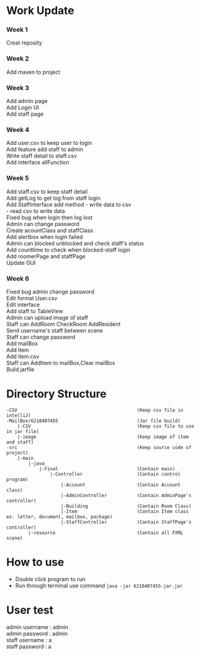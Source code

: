 # Work Update #

### Week 1 ###

Creat reposity
	
### Week 2 ###

Add maven to project
	
### Week 3 ###

Add admin page  
Add Login UI  
Add staff page  
	
### Week 4 ###

Add user.csv to keep user to login  
Add feature add staff to admin  
Write staff detail to staff.csv  
Add interface allFunction  
	
### Week 5 ###

Add staff.csv to keep staff detail  
Add getLog to get log from staff login  
Add StaffInterface add method 	- write data to csv  
								- read csv to write data  
Fixed bug when login then log lost  
Admin can change password  
Create acountClass and staffClass  
Add alertbox when login failed  
Admin can blocked unblocked and check staff's status  
Add counttime to check when blocked-staff login  
Add roomerPage and staffPage  
Update GUI  
	
### Week 6 ###

Fixed bug admin change password  
Edit format User.csv  
Edit interface  
Add staff to TableView  
Admin can upload image of staff  
Staff can AddRoom CheckRoom AddResident  
Send username's staff between scene  
Staff can change password  
Add mailBox  
Add Item  
Add item.csv  
Staff can AddItem to mailBox,Clear mailBox  
Build jarfile  
	
# Directory Structure #
```
-CSV 											(Keep csv file in intelliJ)  
-MailBox/6210407455 							(Jar file build)  
	|-CSV 										(Keep csv file to use in jar file)  
	|-image 									(Keep image of item and staff)  
-src											(Keep source code of project)  
	|-main  
		|-java  
			|-Final								(Contain main)  
				|-Controller					(Contain control program)  
					|-Account					(Contain Account class)  
					|-AdminController			(Contain AdminPage's controller)  
					|-Building					(Contain Room Class)  
					|-Item 						(Contain Item class ex. letter, document, mailbox, package)  
					|-StaffController			(Contain StaffPage's controller)  
		|-resource								(Contain all FXML scene)  
```
# How to use #

* Double click program to run
* Run through terminal use command `java -jar 6210407455-jar.jar`
	
# User test #

admin username : admin  
admin password : admin  
staff username : a  
staff password : a  